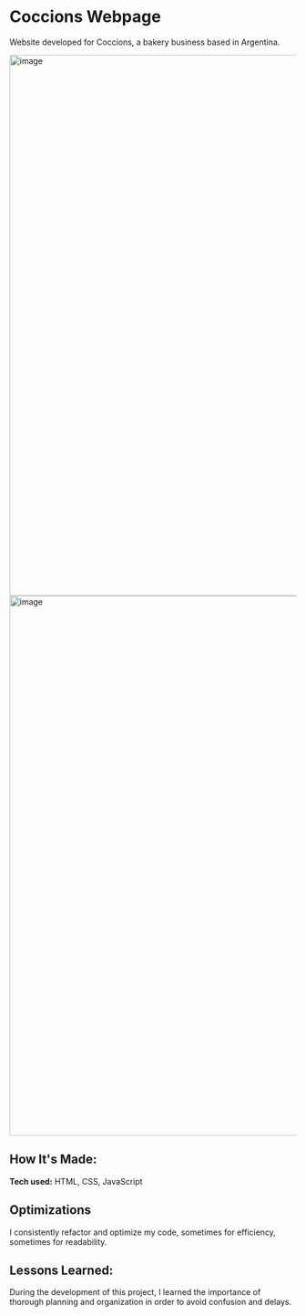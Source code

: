 # Coccions Webpage
Website developed for Coccions, a bakery business based in Argentina.

<img width="949" alt="image" src="https://user-images.githubusercontent.com/103281038/233858471-0d74504f-6073-4374-94f8-110613aad33f.png">

<img width="947" alt="image" src="https://user-images.githubusercontent.com/103281038/233858488-e917c61f-d49e-4392-b39e-9a060248920e.png">

## How It's Made:

**Tech used:** HTML, CSS, JavaScript

## Optimizations

I consistently refactor and optimize my code, sometimes for efficiency, sometimes for readability.

## Lessons Learned:

During the development of this project, I learned the importance of thorough planning and organization in order to avoid confusion and delays.
